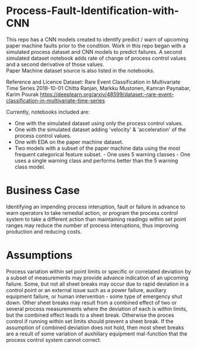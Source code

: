 # Process-Fault-Identification-with-CNN
This repo has a CNN models created to identify predict / warn of upcoming paper machine faults prior to the condition. Work in this repo began with a simulated process dataset and  CNN models to predict failures. A second simulated dataset notebook adds rate of change of process control values and a second derivative of those values.   
Paper Machine dataset source is also listed in the notebooks.

Reference and Licence
Dataset: Rare Event Classification in Multivariate Time Series
2018-10-01 Chitta Ranjan, Markku Mustonen, Kamran Paynabar, Karim Pourak
https://deeplearn.org/arxiv/48599/dataset:-rare-event-classification-in-multivariate-time-series

Currently, notebooks included are:
- One with the simulated dataset using only the process control values.
- One with the simulated dataset adding 'velocity' & 'acceleration' of the process control values.
- One with EDA on the paper machine dataset.
- Two models with a subset of the paper machine data using the most frequent categorical feature subset.
      - One uses 5 warning classes
      - One uses a single warning class and performs better than the 5 warning class model.

# Business Case
Identifying an impending process interuption, fault or failure in advance to warn operators to take remedial action, or program the process control system to take a different action than maintaining readings within set point ranges may reduce the number of process interuptions, thus improving production and reducing costs.

# Assumptions
Process variation within set point limits or specific or correlated deviation by a subset of measurements may provide advance indication of an upcoming failure.
Some, but not all sheet breaks may occur due to rapid deviation in a control point or an external issue such as a power failure, auxiliary equipment failure, or human intervention - some type of emergency shut down.
Other sheet breaks may result from a combined effect of two or several process measurements where the deviation of each is within limits, but the combined effect leads to a sheet break. Otherwise the proces control if running within set limits should prevent a sheet break. If the assumption of combined deviation does not hold, then most sheet breaks are a result of some variation of auxhiliary equipment mal-function that the process control system cannot correct.
